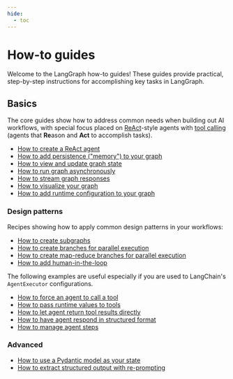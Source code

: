 ```yaml
---
hide:
  - toc
---
```


# How-to guides

Welcome to the LangGraph how-to guides! These guides provide practical, step-by-step instructions for accomplishing key tasks in LangGraph.

## Basics

The core guides show how to address common needs when building out AI workflows, with special focus placed on [ReAct](https://arxiv.org/abs/2210.03629)-style agents with [tool calling](https://python.langchain.com/docs/modules/model_io/chat/function_calling/) (agents that <strong>Re</strong>ason and **Act** to accomplish tasks).

- [How to create a ReAct agent](create-react-agent.ipynb)
- [How to add persistence ("memory") to your graph](persistence.ipynb)
- [How to view and update graph state](time-travel.ipynb)
- [How to run graph asynchronously](async.ipynb)
- [How to stream graph responses](streaming-tokens.ipynb)
- [How to visualize your graph](visualization.ipynb)
- [How to add runtime configuration to your graph](configuration.ipynb)

### Design patterns

Recipes showing how to apply common design patterns in your workflows:

- [How to create subgraphs](subgraph.ipynb)
- [How to create branches for parallel execution](branching.ipynb)
- [How to create map-reduce branches for parallel execution](map-reduce.ipynb)
- [How to add human-in-the-loop](human-in-the-loop.ipynb)

The following examples are useful especially if you are used to LangChain's `AgentExecutor` configurations.

- [How to force an agent to call a tool](force-calling-a-tool-first.ipynb)
- [How to pass runtime values to tools](pass-run-time-values-to-tools.ipynb)
- [How to let agent return tool results directly](dynamically-returning-directly.ipynb)
- [How to have agent respond in structured format](respond-in-format.ipynb)
- [How to manage agent steps](managing-agent-steps.ipynb)

### Advanced

- [How to use a Pydantic model as your state](state-model.ipynb)
- [How to extract structured output with re-prompting](./extraction/retries.ipynb)
